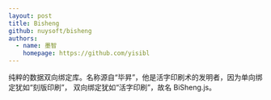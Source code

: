 ```yaml
---
layout: post
title: Bisheng
github: nuysoft/bisheng
authors:
  - name: 墨智
    homepage: https://github.com/yisibl
---
```


纯粹的数据双向绑定库。名称源自“毕昇”，他是活字印刷术的发明者，因为单向绑定犹如“刻版印刷”，
双向绑定犹如“活字印刷”，故名 BiSheng.js。
